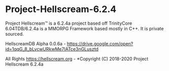 # Project-Hellscream-6.2.4


Project Hellscream™ is a 6.2.4a project based off TrinityCore 6.04TDB/6.2.4a is a MMORPG Framework based mostly in C++. It is private sourced. 


HellscreamDB Alpha 0.0.6a - https://drive.google.com/open?id=1qqG_8_bLvcwURkwMe7IATce3nGLusztd



All Rights https://hellscream.org -
*Copyright (C) 2018-2020 Project Hellscream 6.2.4a
